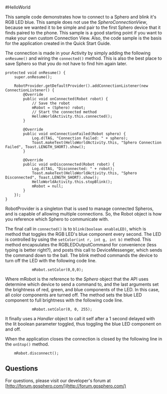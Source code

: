 #HelloWorld

This sample code demonstrates how to connect to a Sphero and blink it's RGB LED blue. This sample does not use the *SpheroConnectionView*, because we wanted it to be simple and pair to the first Sphero device that it finds paired to the phone.  This sample is a good starting point if you want to make your own custom Connection View. Also, the code sample is the basis for the application created in the Quick Start Guide. 

The connection is made in your Activity by simply adding the following `onResume()` and wiring the `connected()` method. This is also the best place to save Sphero so that you do not have to find him again later.

	protected void onResume() {
        super.onResume();

        RobotProvider.getDefaultProvider().addConnectionListener(new ConnectionListener() {
            @Override
            public void onConnected(Robot robot) {
            	// Save the robot
                mRobot = (Sphero) robot;
                // Start the connected method
                HelloWorldActivity.this.connected();
            }

            @Override
            public void onConnectionFailed(Robot sphero) {
                Log.d(TAG, "Connection Failed: " + sphero);
                Toast.makeText(HelloWorldActivity.this, "Sphero Connection Failed", Toast.LENGTH_SHORT).show();
            }

            @Override
            public void onDisconnected(Robot robot) {
                Log.d(TAG, "Disconnected: " + robot);
                Toast.makeText(HelloWorldActivity.this, "Sphero Disconnected", Toast.LENGTH_SHORT).show();
                HelloWorldActivity.this.stopBlink();
                mRobot = null;
            }
        });
    }

RobotProvider is a singleton that is used to manage connected Spheros, and is capable of allowing multiple connections. So, the Robot object is how you reference which Sphero to communicate with. 

The final call in `connected()` is to `blink(boolean enableLED)`, which is method that toggles the RGB LED's blue component every second. The LED is controlled by using the `setColor(int r, int g, int b)` method. This method encapsulates the RGBLEDOutputCommand for convenience (less typing is better right?), and posts this call to DeviceMessenger, which sends the command down to the ball. The blink method commands the device to turn off the LED with the following code line.

                mRobot.setColor(0,0,0);
                
                
Where mRobot is the reference to the *Sphero* object that the API uses determine which device to send a command to, and the last arguments set the brightness of red, green, and blue components of the LED. In this case, all color components are turned off. The method sets the blue LED component to full brightness with the following code line.

                mRobot.setColor(0, 0, 255);

It finally uses a *Handler* object to call it self after a 1 second delayed with the lit boolean parameter toggled, thus toggling the blue LED component on and off.

When the application closes the connection is closed by the following line in the `onStop()` method.

        mRobot.disconnect();
        
                
## Questions

For questions, please visit our developer's forum at [http://forum.gosphero.com/](http://forum.gosphero.com/)
 



